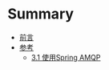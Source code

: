 # Summary

* [前言](README.md)
* [参考](can-kao.md)
  * [3.1 使用Spring AMQP](can-kao/31-shi-yong-spring-amqp.md)

